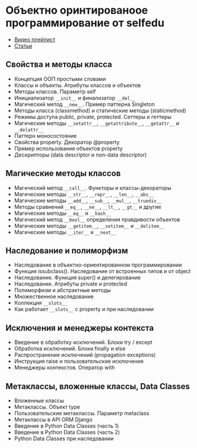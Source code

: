 # Объектно оринтированоое программирование от selfedu
- [Видео плейлист](https://www.youtube.com/playlist?list=PLA0M1Bcd0w8zPwP7t-FgwONhZOHt9rz9E) 
- [Статьи](https://proproprogs.ru/python_oop)

## Свойства и методы класса
- Концепция ООП простыми словами
- Классы и объекты. Атрибуты классов и объектов
- Методы классов. Параметр self
- Инициализатор `__init__` и финализатор `__del__`
- Магический метод `__new__`. Пример паттерна Singleton
- Методы класса (classmethod) и статические методы (staticmethod)
- Режимы доступа public, private, protected. Сеттеры и геттеры
- Магические методы `__setattr__`, `__getattribute__`, `__getattr__` и `__delattr__`
- Паттерн моносостояние
- Свойства property. Декоратор @property
- Пример использования объектов property
- Дескрипторы (data descriptor и non-data descriptor)

## Магические методы классов
- Магический метод `__call__`. Функторы и классы-декораторы
- Магические методы `__str__`, `__repr__`, `__len__`, `__abs__`
- Магические методы `__add__`, `__sub__`, `__mul__`, `__truediv__`
- Методы сравнений `__eq__`, `__ne__`, `__lt__`, `__gt__` и другие
- Магические методы `__eq__` и `__hash__`
- Магический метод `__bool__` определения правдивости объектов
- Магические методы `__getitem__`, `__setitem__` и `__delitem__`
- Магические методы `__iter__` и `__next__`

## Наследование и полиморфизм
- Наследование в объектно-ориентированном программировании
- Функция issubclass(). Наследование от встроенных типов и от object
- Наследование. Функция super() и делегирование
- Наследование. Атрибуты private и protected
- Полиморфизм и абстрактные методы
- Множественное наследование
- Коллекция `__slots__`
- Как работает `__slots__` с property и при наследовании

## Исключения и менеджеры контекста
- Введение в обработку исключений. Блоки try / except
- Обработка исключений. Блоки finally и else
- Распространение исключений (propagation exceptions)
- Инструкция raise и пользовательские исключения
- Менеджеры контекстов. Оператор with

## Метаклассы, вложенные классы, Data Classes
- Вложенные классы
- Метаклассы. Объект type
- Пользовательские метаклассы. Параметр metaclass
- Метаклассы в API ORM Django
- Введение в Python Data Classes (часть 1)
- Введение в Python Data Classes (часть 2)
- Python Data Classes при наследовании